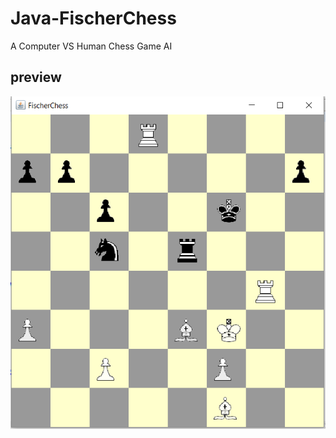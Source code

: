 # Java-FischerChess
A Computer VS Human Chess Game AI

## preview

![app preview](/chess-preview.png)
